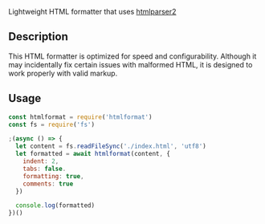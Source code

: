 Lightweight HTML formatter that uses [htmlparser2](https://github.com/fb55/htmlparser2)

## Description

This HTML formatter is optimized for speed and configurability. Although it may incidentally fix certain issues with malformed HTML, it is designed to work properly with valid markup.

## Usage

```js
const htmlformat = require('htmlformat')
const fs = require('fs')

;(async () => {
  let content = fs.readFileSync('./index.html', 'utf8')
  let formatted = await htmlformat(content, {
    indent: 2,
    tabs: false.
    formatting: true,
    comments: true
  })

  console.log(formatted)
})()
```
